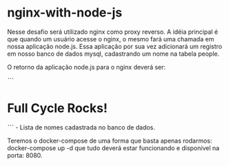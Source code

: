 # nginx-with-node-js

Nesse desafio será utilizado nginx como proxy reverso. A idéia principal é que quando um usuário acesse 
o nginx, o mesmo fará uma chamada em nossa aplicação node.js. Essa aplicação por sua vez adicionará um 
registro em nosso banco de dados mysql, cadastrando um nome na tabela people.

O retorno da aplicação node.js para o nginx deverá ser:

ˋˋˋ
<h1>Full Cycle Rocks!</h1>
ˋˋˋ
- Lista de nomes cadastrada no banco de dados.

Teremos o docker-compose de uma forma que basta apenas rodarmos: docker-compose up -d que tudo deverá estar funcionando e disponível na porta: 8080.
